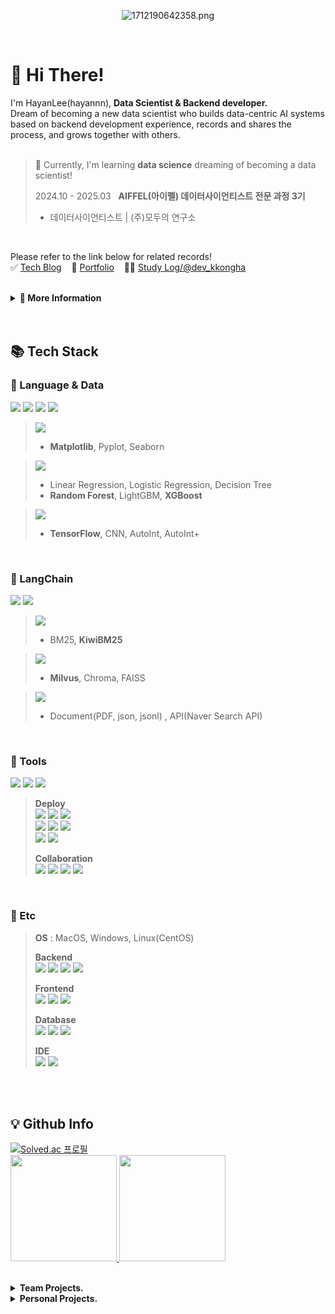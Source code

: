 <div align="center">

![1712190642358.png](https://github.com/hayannn/hayannn/assets/102213509/352baccb-9098-4a0e-90e3-2ebcd59fe2cd)

</div>
<br>

<h1> 🥳 Hi There! </h1>

I'm HayanLee(hayannn), **Data Scientist & Backend developer.** <br>
Dream of becoming a new data scientist who builds data-centric AI systems based on backend development experience, records and shares the process, and grows together with others.<br><br>

> 🚨 Currently, I'm learning **data science** dreaming of becoming a data scientist!
>
> 2024.10 - 2025.03   &nbsp;  **AIFFEL(아이펠) 데이터사이언티스트 전문 과정 3기**
> - 데이터사이언티스트 | (주)모두의 연구소

<br>

Please refer to the link below for related records! <br>
✅ [Tech Blog](https://velog.io/@dlgkdis801) &nbsp;&nbsp; 🧩 [Portfolio](https://hayanlee.notion.site/AI-187022a887d980c29a36ebfdaec65b38?pvs=4) &nbsp;&nbsp; 👩‍💻 [Study Log/@dev_kkongha](https://www.instagram.com/dev_kkongha?igsh=MWxzZnI5M24xOWMzdw==)

<br>

<details>
<summary><strong>💭 More Information</strong></summary>

### 🏆 Award.
> 2022.07  &nbsp; 제3회 오아시스해커톤 **최우수상**
> - Frontend | 전남대학교 소프트웨어중심대학사업단
>
> <br>
>
> 2021.11  &nbsp; 전주대학교 소프트웨어 부트캠프 **장려상**
> - Full Stack | 전주대학교

<br>

### ✨ Career.
> 2025.10 - 2025.03   &nbsp; **AIFFEL 데이터사이언티스트 전문 과정 3기**
> - Data Scientist | (주)모두의 연구소
>
> <br>
>
> 2024.02 - 2024.02   &nbsp; **자기계발 챌린지 빡공단 43기**
> - Full Stack | (주)베어유
>
> <br>
>
> 2023.11 - 2023.12   &nbsp; **휴맥스 드림버스 컴퍼니 인턴십**
> - SW개발팀 16조 Backend | 고용노동부 미래내일 일경험 지원사업, 참여기업: (주)휴맥스모빌리티
>
> <br>
>
> 2023.10 - 2023.11 &nbsp; **우아한테크코스 6기 프리코스**
> - Backend | - (주)우아한형제들
>
> <br>
>  
> 2022.11 - 2023.02 &nbsp; **Smilegate 윈터데브캠프 2기**
> -  Backend | (주)스마일게이트 홀딩스
>
> <br>
> 
> 2021.01 - 2021.07 &nbsp; **Coding World News 에디터 2기**
> - 기자 | (주)코인리더스

<br>

### 🎓 Education
> 2020.03 ~ 2024.02 전주대학교 컴퓨터공학과 **과수석** 졸업

<br>

### 📑 Certificate
> ADsP
> 
> SQLD
> 
> 리눅스 마스터 2급
> 
> 컴퓨터활용능력 2급
> 
> ITQ OA Master
</details>
<br>
<br>
  
<h2> 📚 Tech Stack </h2>

### 📂 Language & Data
<img src="https://img.shields.io/badge/python-3776AB?style=for-the-badge&logo=Python&logoColor=white"> <img src="https://img.shields.io/badge/pandas-150458?style=for-the-badge&logo=pandas&logoColor=white"> <img src="https://img.shields.io/badge/numpy-013243?style=for-the-badge&logo=NumPy&logoColor=white"> <img src="https://img.shields.io/badge/bigquery-669DF6?style=for-the-badge&logo=googlebigquery&logoColor=white">

> <img src="https://img.shields.io/badge/Visualization-white?style=for-the-badge&logo=Visualization&logoColor=black"> <br>
> - **Matplotlib**, Pyplot, Seaborn

> <img src="https://img.shields.io/badge/Machine Learning-white?style=for-the-badge&logo=MachineLearning&logoColor=white"> <br>
> - Linear Regression, Logistic Regression, Decision Tree
> - **Random Forest**, LightGBM, **XGBoost**

> <img src="https://img.shields.io/badge/Deep Learning-white?style=for-the-badge&logo=DeepLearning&logoColor=white"> <br>
> - **TensorFlow**, CNN, AutoInt, AutoInt+

<br>

### 📂 LangChain
<img src="https://img.shields.io/badge/OpenAI-412991?style=for-the-badge&logo=OpenAI&logoColor=white"> <img src="https://img.shields.io/badge/Upstage-9A2EFE?style=for-the-badge&logo=Upstage&logoColor=white">

> <img src="https://img.shields.io/badge/VectorDB-white?style=for-the-badge&logo=VectorDB&logoColor=white"> <br>
> - BM25, **KiwiBM25**

> <img src="https://img.shields.io/badge/Retriever-white?style=for-the-badge&logo=Retriever&logoColor=white"> <br>
> - **Milvus**, Chroma, FAISS

> <img src="https://img.shields.io/badge/DataType-white?style=for-the-badge&logo=DataType&logoColor=white"> <br>
> - Document(PDF, json, jsonl) , API(Naver Search API)

<br>

### 📂 Tools
<img src="https://img.shields.io/badge/Jupyter-F37626?style=for-the-badge&logo=Jupyter&logoColor=white"> <img src="https://img.shields.io/badge/google colab-F9AB00?style=for-the-badge&logo=googlecolab&logoColor=white"> <img src="https://img.shields.io/badge/VSCode-007ACC?style=for-the-badge&logo=VisualStudioCode&logoColor=white">

> **Deploy** <br>
> <img src="https://img.shields.io/badge/git-F05032?style=for-the-badge&logo=git&logoColor=white"> <img src="https://img.shields.io/badge/github-181717?style=for-the-badge&logo=github&logoColor=white">
<img src="https://img.shields.io/badge/githubactions-2088FF?style=for-the-badge&logo=githubactions&logoColor=white"> <br>
<img src="https://img.shields.io/badge/docker-2496ED?style=for-the-badge&logo=docker&logoColor=white"> <img src="https://img.shields.io/badge/awsec2-FF9900?style=for-the-badge&logo=amazonec2&logoColor=white"> <img src="https://img.shields.io/badge/googlecloud-4285F4?style=for-the-badge&logo=googlecloud&logoColor=white"> <br>
<img src="https://img.shields.io/badge/streamlit-FF4B4B?style=for-the-badge&logo=streamlit&logoColor=white"> <img src="https://img.shields.io/badge/streamlitcloud-FF4B4B?style=for-the-badge&logo=streamlitcloud&logoColor=white">
>
> **Collaboration** <br>
> <img src="https://img.shields.io/badge/Slack-4A154B?style=for-the-badge&logo=Slack&logoColor=white"> <img src="https://img.shields.io/badge/Notion-000000?style=for-the-badge&logo=Notion&logoColor=white"> <img src="https://img.shields.io/badge/Jira-0052CC?style=for-the-badge&logo=Jira&logoColor=white"> <img src="https://img.shields.io/badge/Figma-F24E1E?style=for-the-badge&logo=Figma&logoColor=white">


<br>

### 📂 Etc
> **OS** : MacOS, Windows, Linux(CentOS)
> 
> **Backend** <br>
> <img src="https://img.shields.io/badge/java-007396?style=for-the-badge&logo=OpenJDK&logoColor=white"> <img src="https://img.shields.io/badge/PHP-777BB4?style=for-the-badge&logo=php&logoColor=white"/> <img src="https://img.shields.io/badge/Spring-6DB33F?style=for-the-badge&logo=Spring&logoColor=white"> <img src="https://img.shields.io/badge/SpringBoot-6DB33F?style=for-the-badge&logo=SpringBoot&logoColor=white">
>
> **Frontend** <br>
> <img src="https://img.shields.io/badge/JavaScript-F7DF1E?style=for-the-badge&logo=JavaScript&logoColor=white"> <img src="https://img.shields.io/badge/HTML5-E34F26?style=for-the-badge&logo=HTML5&logoColor=white"> <img src="https://img.shields.io/badge/CSS3-1572B6?style=for-the-badge&logo=CSS3&logoColor=white">
>
> **Database** <br>
<img src="https://img.shields.io/badge/MySQL-4479A1?style=for-the-badge&logo=MySQL&logoColor=white"> <img src="https://img.shields.io/badge/MariaDB-003545?style=for-the-badge&logo=mariaDB&logoColor=white"/> <img src="https://img.shields.io/badge/Redis-red?style=for-the-badge&logo=Redis&logoColor=white"/>
>
> **IDE** <br>
<img src="https://img.shields.io/badge/intellijidea-000000?style=for-the-badge&logo=intellijidea-white&logoColor=white"> <img src="https://img.shields.io/badge/androidstudio-3DDC84?style=for-the-badge&logo=androidstudio-white&logoColor=white"> 




<br>
<br>

<h2>💡 Github Info </h2>

[![Solved.ac 프로필](http://mazassumnida.wtf/api/v2/generate_badge?boj=dlkgdis801)](https://solved.ac/dlkgdis801) <br>
<a href="https://github.com/hayannn/github-readme-stats">
    <img src="https://github-readme-stats.vercel.app/api/top-langs/?username=hayannn&layout=compact&show_icons=true&count_private=true&exclude_repo=Face-Transfer-Application" style="height: 170px;">
</a>
<a href="https://github.com/hayannn/github-readme-stats">
    <img src="https://github-readme-stats.vercel.app/api?username=hayannn&show_icons=true&theme=default&count_private=true&hide=stars" style="height: 170px;">
</a>



<br>

<details>
<summary><strong>Team Projects.</strong></summary>
  
[![Readme Card](https://github-readme-stats.vercel.app/api/pin/?username=humax-sw-team16&repo=Parking_Server&show_owner=true)](https://github.com/humax-sw-team16/Parking_Server)
[![Readme Card](https://github-readme-stats.vercel.app/api/pin/?username=sgdevcamp2022&repo=allin&show_owner=true)](https://github.com/sgdevcamp2022/allin)
[![Readme Card](https://github-readme-stats.vercel.app/api/pin/?username=hayannn&repo=JJ_Club_backend&show_owner=true)](https://github.com/hayannn/JJ_Club_backend)
[![Readme Card](https://github-readme-stats.vercel.app/api/pin/?username=hayannn&repo=JJ_Club_backend_chat&show_owner=true)](https://github.com/hayannn/JJ_Club_backend_chat)
[![Readme Card](https://github-readme-stats.vercel.app/api/pin/?username=2022-oasis-hackathon&repo=How-about-Yeosu-&show_owner=true)](https://github.com/2022-oasis-hackathon/How-about-Yeosu-)

</details>

<details>
<summary><strong>Personal Projects.</strong></summary>
  
[![Readme Card](https://github-readme-stats.vercel.app/api/pin/?username=hayannn&repo=java-baseball-6&show_owner=true)](https://github.com/hayannn/java-baseball-6)
[![Readme Card](https://github-readme-stats.vercel.app/api/pin/?username=hayannn&repo=java-racingcar-6&show_owner=true)](https://github.com/hayannn/java-racingcar-6)
[![Readme Card](https://github-readme-stats.vercel.app/api/pin/?username=hayannn&repo=java-lotto-6&show_owner=true)](https://github.com/hayannn/java-lotto-6)
[![Readme Card](https://github-readme-stats.vercel.app/api/pin/?username=hayannn&repo=java-christmas-6-hayannn&show_owner=true)](https://github.com/hayannn/java-christmas-6-hayannn)
[![Readme Card](https://github-readme-stats.vercel.app/api/pin/?username=hayannn&repo=Min_MedicalBlind_Spots_Bigdata&show_owner=true)](https://github.com/hayannn/Min_MedicalBlind_Spots_Bigdata)
</details>
